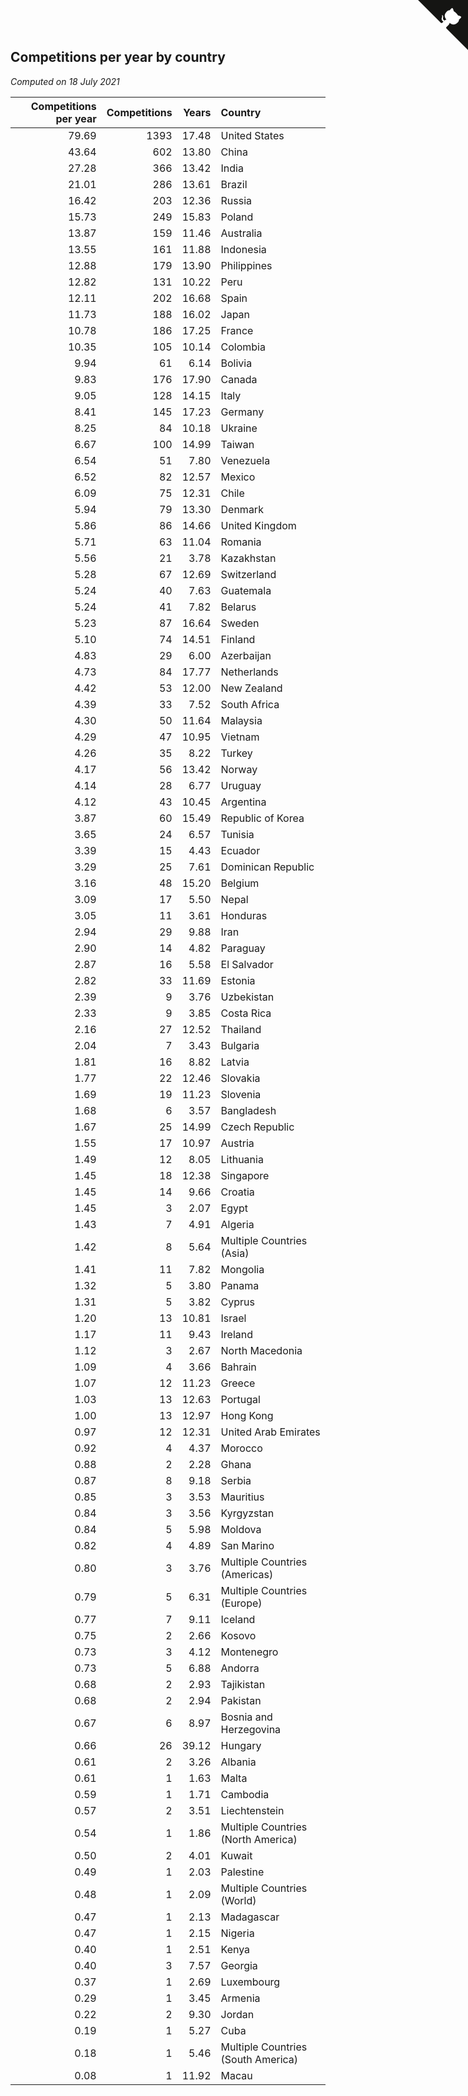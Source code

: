 ## Competitions per year by country

*Computed on 18 July 2021*

| Competitions per year | Competitions | Years | Country |
| ---: | ---: | ---: | :--- |
| 79.69 | 1393 | 17.48 | United States |
| 43.64 | 602 | 13.80 | China |
| 27.28 | 366 | 13.42 | India |
| 21.01 | 286 | 13.61 | Brazil |
| 16.42 | 203 | 12.36 | Russia |
| 15.73 | 249 | 15.83 | Poland |
| 13.87 | 159 | 11.46 | Australia |
| 13.55 | 161 | 11.88 | Indonesia |
| 12.88 | 179 | 13.90 | Philippines |
| 12.82 | 131 | 10.22 | Peru |
| 12.11 | 202 | 16.68 | Spain |
| 11.73 | 188 | 16.02 | Japan |
| 10.78 | 186 | 17.25 | France |
| 10.35 | 105 | 10.14 | Colombia |
| 9.94 | 61 | 6.14 | Bolivia |
| 9.83 | 176 | 17.90 | Canada |
| 9.05 | 128 | 14.15 | Italy |
| 8.41 | 145 | 17.23 | Germany |
| 8.25 | 84 | 10.18 | Ukraine |
| 6.67 | 100 | 14.99 | Taiwan |
| 6.54 | 51 | 7.80 | Venezuela |
| 6.52 | 82 | 12.57 | Mexico |
| 6.09 | 75 | 12.31 | Chile |
| 5.94 | 79 | 13.30 | Denmark |
| 5.86 | 86 | 14.66 | United Kingdom |
| 5.71 | 63 | 11.04 | Romania |
| 5.56 | 21 | 3.78 | Kazakhstan |
| 5.28 | 67 | 12.69 | Switzerland |
| 5.24 | 40 | 7.63 | Guatemala |
| 5.24 | 41 | 7.82 | Belarus |
| 5.23 | 87 | 16.64 | Sweden |
| 5.10 | 74 | 14.51 | Finland |
| 4.83 | 29 | 6.00 | Azerbaijan |
| 4.73 | 84 | 17.77 | Netherlands |
| 4.42 | 53 | 12.00 | New Zealand |
| 4.39 | 33 | 7.52 | South Africa |
| 4.30 | 50 | 11.64 | Malaysia |
| 4.29 | 47 | 10.95 | Vietnam |
| 4.26 | 35 | 8.22 | Turkey |
| 4.17 | 56 | 13.42 | Norway |
| 4.14 | 28 | 6.77 | Uruguay |
| 4.12 | 43 | 10.45 | Argentina |
| 3.87 | 60 | 15.49 | Republic of Korea |
| 3.65 | 24 | 6.57 | Tunisia |
| 3.39 | 15 | 4.43 | Ecuador |
| 3.29 | 25 | 7.61 | Dominican Republic |
| 3.16 | 48 | 15.20 | Belgium |
| 3.09 | 17 | 5.50 | Nepal |
| 3.05 | 11 | 3.61 | Honduras |
| 2.94 | 29 | 9.88 | Iran |
| 2.90 | 14 | 4.82 | Paraguay |
| 2.87 | 16 | 5.58 | El Salvador |
| 2.82 | 33 | 11.69 | Estonia |
| 2.39 | 9 | 3.76 | Uzbekistan |
| 2.33 | 9 | 3.85 | Costa Rica |
| 2.16 | 27 | 12.52 | Thailand |
| 2.04 | 7 | 3.43 | Bulgaria |
| 1.81 | 16 | 8.82 | Latvia |
| 1.77 | 22 | 12.46 | Slovakia |
| 1.69 | 19 | 11.23 | Slovenia |
| 1.68 | 6 | 3.57 | Bangladesh |
| 1.67 | 25 | 14.99 | Czech Republic |
| 1.55 | 17 | 10.97 | Austria |
| 1.49 | 12 | 8.05 | Lithuania |
| 1.45 | 18 | 12.38 | Singapore |
| 1.45 | 14 | 9.66 | Croatia |
| 1.45 | 3 | 2.07 | Egypt |
| 1.43 | 7 | 4.91 | Algeria |
| 1.42 | 8 | 5.64 | Multiple Countries (Asia) |
| 1.41 | 11 | 7.82 | Mongolia |
| 1.32 | 5 | 3.80 | Panama |
| 1.31 | 5 | 3.82 | Cyprus |
| 1.20 | 13 | 10.81 | Israel |
| 1.17 | 11 | 9.43 | Ireland |
| 1.12 | 3 | 2.67 | North Macedonia |
| 1.09 | 4 | 3.66 | Bahrain |
| 1.07 | 12 | 11.23 | Greece |
| 1.03 | 13 | 12.63 | Portugal |
| 1.00 | 13 | 12.97 | Hong Kong |
| 0.97 | 12 | 12.31 | United Arab Emirates |
| 0.92 | 4 | 4.37 | Morocco |
| 0.88 | 2 | 2.28 | Ghana |
| 0.87 | 8 | 9.18 | Serbia |
| 0.85 | 3 | 3.53 | Mauritius |
| 0.84 | 3 | 3.56 | Kyrgyzstan |
| 0.84 | 5 | 5.98 | Moldova |
| 0.82 | 4 | 4.89 | San Marino |
| 0.80 | 3 | 3.76 | Multiple Countries (Americas) |
| 0.79 | 5 | 6.31 | Multiple Countries (Europe) |
| 0.77 | 7 | 9.11 | Iceland |
| 0.75 | 2 | 2.66 | Kosovo |
| 0.73 | 3 | 4.12 | Montenegro |
| 0.73 | 5 | 6.88 | Andorra |
| 0.68 | 2 | 2.93 | Tajikistan |
| 0.68 | 2 | 2.94 | Pakistan |
| 0.67 | 6 | 8.97 | Bosnia and Herzegovina |
| 0.66 | 26 | 39.12 | Hungary |
| 0.61 | 2 | 3.26 | Albania |
| 0.61 | 1 | 1.63 | Malta |
| 0.59 | 1 | 1.71 | Cambodia |
| 0.57 | 2 | 3.51 | Liechtenstein |
| 0.54 | 1 | 1.86 | Multiple Countries (North America) |
| 0.50 | 2 | 4.01 | Kuwait |
| 0.49 | 1 | 2.03 | Palestine |
| 0.48 | 1 | 2.09 | Multiple Countries (World) |
| 0.47 | 1 | 2.13 | Madagascar |
| 0.47 | 1 | 2.15 | Nigeria |
| 0.40 | 1 | 2.51 | Kenya |
| 0.40 | 3 | 7.57 | Georgia |
| 0.37 | 1 | 2.69 | Luxembourg |
| 0.29 | 1 | 3.45 | Armenia |
| 0.22 | 2 | 9.30 | Jordan |
| 0.19 | 1 | 5.27 | Cuba |
| 0.18 | 1 | 5.46 | Multiple Countries (South America) |
| 0.08 | 1 | 11.92 | Macau |


<a href="https://github.com/jonatanklosko/wca_statistics" class="github-corner" aria-label="View source on Github"><svg width="80" height="80" viewBox="0 0 250 250" style="fill:#151513; color:#fff; position: absolute; top: 0; border: 0; right: 0;" aria-hidden="true"><path d="M0,0 L115,115 L130,115 L142,142 L250,250 L250,0 Z"></path><path d="M128.3,109.0 C113.8,99.7 119.0,89.6 119.0,89.6 C122.0,82.7 120.5,78.6 120.5,78.6 C119.2,72.0 123.4,76.3 123.4,76.3 C127.3,80.9 125.5,87.3 125.5,87.3 C122.9,97.6 130.6,101.9 134.4,103.2" fill="currentColor" style="transform-origin: 130px 106px;" class="octo-arm"></path><path d="M115.0,115.0 C114.9,115.1 118.7,116.5 119.8,115.4 L133.7,101.6 C136.9,99.2 139.9,98.4 142.2,98.6 C133.8,88.0 127.5,74.4 143.8,58.0 C148.5,53.4 154.0,51.2 159.7,51.0 C160.3,49.4 163.2,43.6 171.4,40.1 C171.4,40.1 176.1,42.5 178.8,56.2 C183.1,58.6 187.2,61.8 190.9,65.4 C194.5,69.0 197.7,73.2 200.1,77.6 C213.8,80.2 216.3,84.9 216.3,84.9 C212.7,93.1 206.9,96.0 205.4,96.6 C205.1,102.4 203.0,107.8 198.3,112.5 C181.9,128.9 168.3,122.5 157.7,114.1 C157.9,116.9 156.7,120.9 152.7,124.9 L141.0,136.5 C139.8,137.7 141.6,141.9 141.8,141.8 Z" fill="currentColor" class="octo-body"></path></svg></a><style>.github-corner:hover .octo-arm{animation:octocat-wave 560ms ease-in-out}@keyframes octocat-wave{0%,100%{transform:rotate(0)}20%,60%{transform:rotate(-25deg)}40%,80%{transform:rotate(10deg)}}@media (max-width:500px){.github-corner:hover .octo-arm{animation:none}.github-corner .octo-arm{animation:octocat-wave 560ms ease-in-out}}</style>
